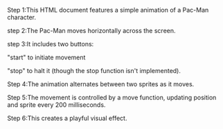 Step 1:This HTML document features a simple animation of a Pac-Man character.

step 2:The Pac-Man moves horizontally across the screen.

step 3:It includes two buttons:

"start" to initiate movement

"stop" to halt it (though the stop function isn't implemented).

Step 4:The animation alternates between two sprites as it moves.


Step 5:The movement is controlled by a move function, updating position and sprite every 200 milliseconds.


Step 6:This creates a playful visual effect.
